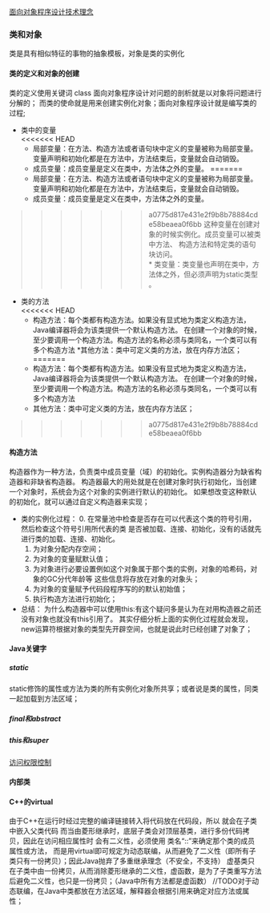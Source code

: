 [面向对象程序设计技术理念](https://github.com/eternityfantastic/study/blob/master/note/面向对象程序设计技术理念.md) 
### 类和对象
类是具有相似特征的事物的抽象模板，对象是类的实例化             
#### 类的定义和对象的创建
类的定义使用关键词 class
面向对象程序设计对问题的剖析就是以对象将问题进行分解的；
而类的使命就是用来创建实例化对象；面向对象程序设计就是编写类的过程;
* 类中的变量               
<<<<<<< HEAD
	* 局部变量：在方法、构造方法或者语句块中定义的变量被称为局部变量。
变量声明和初始化都是在方法中，方法结束后，变量就会自动销毁。               
	* 成员变量：成员变量是定义在类中，方法体之外的变量。
=======
  * 局部变量：在方法、构造方法或者语句块中定义的变量被称为局部变量。
变量声明和初始化都是在方法中，方法结束后，变量就会自动销毁。               
  * 成员变量：成员变量是定义在类中，方法体之外的变量。
>>>>>>> a0775d817e431e2f9b8b78884cde58beaea0f6bb
这种变量在创建对象的时候实例化。成员变量可以被类中方法、
构造方法和特定类的语句块访问。                     
	* 类变量：类变量也声明在类中，方法体之外，但必须声明为static类型 。             
* 类的方法                  
<<<<<<< HEAD
	* 构造方法：每个类都有构造方法。如果没有显式地为类定义构造方法，Java编译器将会为该类提供一个默认构造方法。
在创建一个对象的时候，至少要调用一个构造方法。构造方法的名称必须与类同名，一个类可以有多个构造方法
	*其他方法：类中可定义类的方法，放在内存方法区；
=======
  * 构造方法：每个类都有构造方法。如果没有显式地为类定义构造方法，Java编译器将会为该类提供一个默认构造方法。
在创建一个对象的时候，至少要调用一个构造方法。构造方法的名称必须与类同名，一个类可以有多个构造方法
  * 其他方法：类中可定义类的方法，放在内存方法区；
>>>>>>> a0775d817e431e2f9b8b78884cde58beaea0f6bb

#### 构造方法
构造器作为一种方法，负责类中成员变量（域）的初始化。实例构造器分为缺省构造器和非缺省构造器。
构造器最大的用处就是在创建对象时执行初始化，当创建一个对象时，系统会为这个对象的实例进行默认的初始化。
如果想改变这种默认的初始化，就可以通过自定义构造器来实现；
* 类的实例化过程：
	0. 在常量池中检查是否存在可以代表这个类的符号引用，然后检查这个符号引用所代表的类
	是否被加载、连接、初始化，没有的话就先进行类的加载、连接、初始化。
	1. 为对象分配内存空间；
	2. 为对象的变量赋默认值；
	3. 为对象进行必要设置例如这个对象属于那个类的实例，对象的哈希码，对象的GC分代年龄等
	这些信息将存放在对象的对象头；
	4. 为对象的变量赋予代码段程序写的的默认初始值；
	5. 执行构造方法进行初始化；
* 总结： 为什么构造器中可以使用this:有这个疑问多是认为在对用构造器之前还没有对象也就没有this引用了。
	其实仔细分析上面的实例化过程就会发现，new运算符根据对象的类型先开辟空间，也就是说此时已经创建了对象了；

#### Java关键字
##### static 
static修饰的属性或方法为类的所有实例化对象所共享；或者说是类的属性，同类一起加载到方法区域；
##### final和abstract
##### this和super    
[访问权限控制](https://githuom/eternityfantastic/study/blob/)
#### 内部类
#### C++的virtual
由于C++在运行时经过完整的编译链接转入将代码放在代码段，所以 就会在子类中嵌入父类代码
而当由菱形继承时，底层子类会对顶层基类，进行多份代码拷贝，因此在访问相应属性时
会有二义性，必须使用 类名“::”来确定那个类的成员属性或方法，
而是用virtual即可规定为动态联编，从而避免了二义性（即所有子类只有一份拷贝）；因此Java抛弃了多重继承理念（不安全，不支持）
虚基类只在子类中由一份拷贝，从而消除菱形继承的二义性，虚函数，是为了子类重写方法后避免二义性，也只是一份拷贝；（Java中所有方法都是虚函数）
//TODO对于动态联编，在Java中类都放在方法区域，解释器会根据引用来确定对应方法或属性；               




